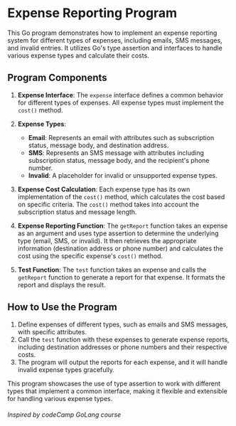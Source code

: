 # Expense Reporting Program

This Go program demonstrates how to implement an expense reporting system for different types of expenses, including emails, SMS messages, and invalid entries. It utilizes Go's type assertion and interfaces to handle various expense types and calculate their costs.

## Program Components

1. **Expense Interface**: The `expense` interface defines a common behavior for different types of expenses. All expense types must implement the `cost()` method.

2. **Expense Types**:
   - **Email**: Represents an email with attributes such as subscription status, message body, and destination address.
   - **SMS**: Represents an SMS message with attributes including subscription status, message body, and the recipient's phone number.
   - **Invalid**: A placeholder for invalid or unsupported expense types.

3. **Expense Cost Calculation**: Each expense type has its own implementation of the `cost()` method, which calculates the cost based on specific criteria. The `cost()` method takes into account the subscription status and message length.

4. **Expense Reporting Function**: The `getReport` function takes an expense as an argument and uses type assertion to determine the underlying type (email, SMS, or invalid). It then retrieves the appropriate information (destination address or phone number) and calculates the cost using the specific expense's `cost()` method.

5. **Test Function**: The `test` function takes an expense and calls the `getReport` function to generate a report for that expense. It formats the report and displays the result.

## How to Use the Program

1. Define expenses of different types, such as emails and SMS messages, with specific attributes.
2. Call the `test` function with these expenses to generate expense reports, including destination addresses or phone numbers and their respective costs.
3. The program will output the reports for each expense, and it will handle invalid expense types gracefully.

This program showcases the use of type assertion to work with different types that implement a common interface, making it flexible and extensible for handling various expense types.


###### Inspired by codeCamp GoLang course
